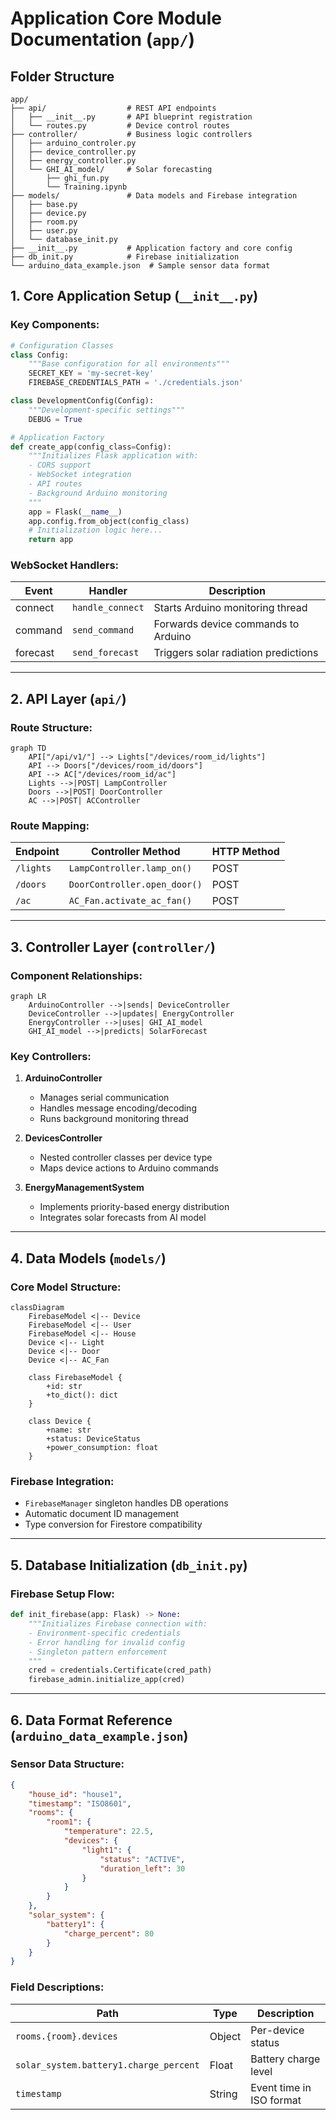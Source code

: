 # Application Core Module Documentation (`app/`)

## Folder Structure
```
app/
├── api/                  # REST API endpoints
│   ├── __init__.py       # API blueprint registration
│   └── routes.py         # Device control routes
├── controller/           # Business logic controllers
│   ├── arduino_controler.py
│   ├── device_controller.py
│   ├── energy_controller.py
│   └── GHI_AI_model/     # Solar forecasting
│       ├── ghi_fun.py
│       └── Training.ipynb
├── models/               # Data models and Firebase integration
│   ├── base.py
│   ├── device.py
│   ├── room.py
│   ├── user.py
│   └── database_init.py
├── __init__.py           # Application factory and core config
├── db_init.py            # Firebase initialization
└── arduino_data_example.json  # Sample sensor data format
```

## 1. Core Application Setup (`__init__.py`)

### Key Components:
```python
# Configuration Classes
class Config:
    """Base configuration for all environments"""
    SECRET_KEY = 'my-secret-key'
    FIREBASE_CREDENTIALS_PATH = './credentials.json'

class DevelopmentConfig(Config):
    """Development-specific settings"""
    DEBUG = True

# Application Factory
def create_app(config_class=Config):
    """Initializes Flask application with:
    - CORS support
    - WebSocket integration
    - API routes
    - Background Arduino monitoring
    """
    app = Flask(__name__)
    app.config.from_object(config_class)
    # Initialization logic here...
    return app
```

### WebSocket Handlers:
| Event | Handler | Description |
|-------|---------|-------------|
| connect | `handle_connect` | Starts Arduino monitoring thread |
| command | `send_command` | Forwards device commands to Arduino |
| forecast | `send_forecast` | Triggers solar radiation predictions |

---

## 2. API Layer (`api/`)

### Route Structure:
```mermaid
graph TD
    API["/api/v1/"] --> Lights["/devices/room_id/lights"]
    API --> Doors["/devices/room_id/doors"]
    API --> AC["/devices/room_id/ac"]
    Lights -->|POST| LampController
    Doors -->|POST| DoorController
    AC -->|POST| ACController
```

### Route Mapping:
| Endpoint | Controller Method | HTTP Method |
|----------|-------------------|-------------|
| `/lights` | `LampController.lamp_on()` | POST |
| `/doors` | `DoorController.open_door()` | POST |
| `/ac` | `AC_Fan.activate_ac_fan()` | POST |

---

## 3. Controller Layer (`controller/`)

### Component Relationships:
```mermaid
graph LR
    ArduinoController -->|sends| DeviceController
    DeviceController -->|updates| EnergyController
    EnergyController -->|uses| GHI_AI_model
    GHI_AI_model -->|predicts| SolarForecast
```

### Key Controllers:
1. **ArduinoController**
   - Manages serial communication
   - Handles message encoding/decoding
   - Runs background monitoring thread

2. **DevicesController**
   - Nested controller classes per device type
   - Maps device actions to Arduino commands

3. **EnergyManagementSystem**
   - Implements priority-based energy distribution
   - Integrates solar forecasts from AI model

---

## 4. Data Models (`models/`)

### Core Model Structure:
```mermaid
classDiagram
    FirebaseModel <|-- Device
    FirebaseModel <|-- User
    FirebaseModel <|-- House
    Device <|-- Light
    Device <|-- Door
    Device <|-- AC_Fan
    
    class FirebaseModel {
        +id: str
        +to_dict(): dict
    }
    
    class Device {
        +name: str
        +status: DeviceStatus
        +power_consumption: float
    }
```

### Firebase Integration:
- `FirebaseManager` singleton handles DB operations
- Automatic document ID management
- Type conversion for Firestore compatibility

---

## 5. Database Initialization (`db_init.py`)

### Firebase Setup Flow:
```python
def init_firebase(app: Flask) -> None:
    """Initializes Firebase connection with:
    - Environment-specific credentials
    - Error handling for invalid config
    - Singleton pattern enforcement
    """
    cred = credentials.Certificate(cred_path)
    firebase_admin.initialize_app(cred)
```

---

## 6. Data Format Reference (`arduino_data_example.json`)

### Sensor Data Structure:
```json
{
    "house_id": "house1",
    "timestamp": "ISO8601",
    "rooms": {
        "room1": {
            "temperature": 22.5,
            "devices": {
                "light1": {
                    "status": "ACTIVE",
                    "duration_left": 30
                }
            }
        }
    },
    "solar_system": {
        "battery1": {
            "charge_percent": 80
        }
    }
}
```

### Field Descriptions:
| Path | Type | Description |
|------|------|-------------|
| `rooms.{room}.devices` | Object | Per-device status |
| `solar_system.battery1.charge_percent` | Float | Battery charge level |
| `timestamp` | String | Event time in ISO format |
